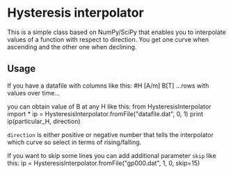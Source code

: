 Hysteresis interpolator
=======================
This is a simple class based on NumPy/SciPy that enables you to interpolate
values of a function with respect to direction. You get one curve when ascending
and the other one when declining.

Usage
-----

If you have a datafile with columns like this:
	#H [A/m]	B[T]
	...rows with values over time...

you can obtain value of B at any H like this:
	from HysteresisInterpolator import *
	ip = HysteresisInterpolator.fromFile("datafile.dat", 0, 1)
        print ip(particular_H, direction)

`direction` is either positive or negative number that tells the interpolator
which curve so select in terms of rising/falling.

If you want to skip some lines you can add additional parameter `skip` like this:
	ip = HysteresisInterpolator.fromFile("gp000.dat", 1, 0, skip=15)


